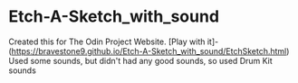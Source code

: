 # Etch-A-Sketch_with_sound
Created this for The Odin Project Website.
[Play with it]-(https://bravestone9.github.io/Etch-A-Sketch_with_sound/EtchSketch.html)
Used some sounds, but didn't had any good sounds, so used Drum Kit sounds
